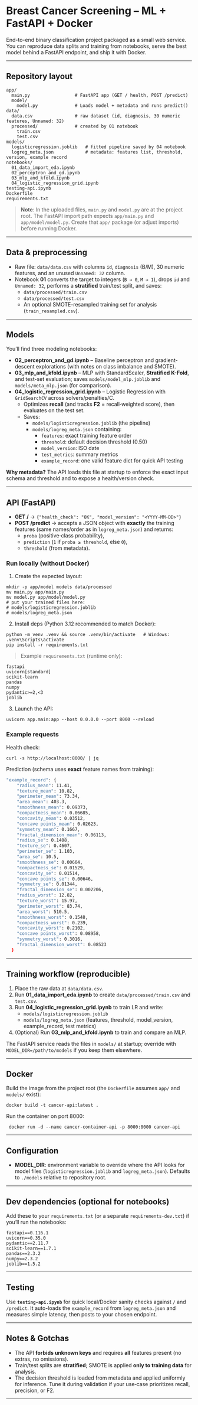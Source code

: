 # Breast Cancer Screening – ML + FastAPI + Docker

End-to-end binary classification project packaged as a small web service. 
You can reproduce data splits and training from notebooks, serve the best model behind a FastAPI endpoint, and ship it with Docker.

---

## Repository layout

```
app/
  main.py                 # FastAPI app (GET / health, POST /predict)
  model/
    model.py              # Loads model + metadata and runs predict()
data/
  data.csv                # raw dataset (id, diagnosis, 30 numeric features, Unnamed: 32)
  processed/              # created by 01 notebook
    train.csv
    test.csv
models/
  logisticregression.joblib   # fitted pipeline saved by 04 notebook
  logreg_meta.json            # metadata: features list, threshold, version, example record
notebooks/
  01_data_import_eda.ipynb
  02_perceptron_and_gd.ipynb
  03_mlp_and_kfold.ipynb
  04_logistic_regression_grid.ipynb
testing-api.ipynb
Dockerfile
requirements.txt
```

> **Note**: In the uploaded files, `main.py` and `model.py` are at the project root. 
> The FastAPI import path expects `app/main.py` and `app/model/model.py`. 
> Create that `app/` package (or adjust imports) before running Docker.

---

## Data & preprocessing

- Raw file: `data/data.csv` with columns `id`, `diagnosis` (B/M), 30 numeric features, and an unused `Unnamed: 32` column.  
- Notebook **01** converts the target to integers (`B → 0`, `M → 1`), drops `id` and `Unnamed: 32`, performs a **stratified** train/test split, and saves:
  - `data/processed/train.csv`
  - `data/processed/test.csv`
  - An optional SMOTE-resampled training set for analysis (`train_resampled.csv`).

---

## Models

You’ll find three modeling notebooks:

- **02_perceptron_and_gd.ipynb** – Baseline perceptron and gradient-descent explorations (with notes on class imbalance and SMOTE).
- **03_mlp_and_kfold.ipynb** – MLP with StandardScaler, **Stratified K-Fold**, and test-set evaluation; saves `models/model_mlp.joblib` and `models/meta_mlp.json` (for comparison).
- **04_logistic_regression_grid.ipynb** – Logistic Regression with `GridSearchCV` across solvers/penalties/C. 
  - Optimizes **recall** (and tracks **F2** = recall‑weighted score), then evaluates on the test set.
  - Saves:
    - `models/logisticregression.joblib` (the pipeline)
    - `models/logreg_meta.json` containing:
      - `features`: exact training feature order
      - `threshold`: default decision threshold (0.50)
      - `model_version`: ISO date
      - `test_metrics`: summary metrics
      - `example_record`: one valid feature dict for quick API testing

**Why metadata?** The API loads this file at startup to enforce the exact input schema and threshold and to expose a health/version check.

---

## API (FastAPI)

- **GET /** → `{"health_check": "OK", "model_version": "<YYYY-MM-DD>"}`
- **POST /predict** → accepts a JSON object with **exactly** the training features (same names/order as in `logreg_meta.json`) and returns:
  - `proba` (positive‑class probability),
  - `prediction` (`1` if `proba ≥ threshold`, else `0`),
  - `threshold` (from metadata).

### Run locally (without Docker)

1) Create the expected layout:

```
mkdir -p app/model models data/processed
mv main.py app/main.py
mv model.py app/model/model.py
# put your trained files here:
# models/logisticregression.joblib
# models/logreg_meta.json
```

2) Install deps (Python 3.12 recommended to match Docker):

```
python -m venv .venv && source .venv/bin/activate   # Windows: .venv\Scripts\activate
pip install -r requirements.txt
```

> Example `requirements.txt` (runtime only):
```
fastapi
uvicorn[standard]
scikit-learn
pandas
numpy
pydantic>=2,<3
joblib
```

3) Launch the API:

```
uvicorn app.main:app --host 0.0.0.0 --port 8000 --reload
```

### Example requests

Health check:
```
curl -s http://localhost:8000/ | jq
```

Prediction (schema uses **exact** feature names from training):
```bash
"example_record": {
    "radius_mean": 11.41,
    "texture_mean": 10.82,
    "perimeter_mean": 73.34,
    "area_mean": 403.3,
    "smoothness_mean": 0.09373,
    "compactness_mean": 0.06685,
    "concavity_mean": 0.03512,
    "concave points_mean": 0.02623,
    "symmetry_mean": 0.1667,
    "fractal_dimension_mean": 0.06113,
    "radius_se": 0.1408,
    "texture_se": 0.4607,
    "perimeter_se": 1.103,
    "area_se": 10.5,
    "smoothness_se": 0.00604,
    "compactness_se": 0.01529,
    "concavity_se": 0.01514,
    "concave points_se": 0.00646,
    "symmetry_se": 0.01344,
    "fractal_dimension_se": 0.002206,
    "radius_worst": 12.82,
    "texture_worst": 15.97,
    "perimeter_worst": 83.74,
    "area_worst": 510.5,
    "smoothness_worst": 0.1548,
    "compactness_worst": 0.239,
    "concavity_worst": 0.2102,
    "concave points_worst": 0.08958,
    "symmetry_worst": 0.3016,
    "fractal_dimension_worst": 0.08523
  }
```

---

## Training workflow (reproducible)

1) Place the raw data at `data/data.csv`.
2) Run **01_data_import_eda.ipynb** to create `data/processed/train.csv` and `test.csv`.
3) Run **04_logistic_regression_grid.ipynb** to train LR and write:
   - `models/logisticregression.joblib`
   - `models/logreg_meta.json` (features, threshold, model_version, example_record, test metrics)
4) (Optional) Run **03_mlp_and_kfold.ipynb** to train and compare an MLP.

The FastAPI service reads the files in `models/` at startup; override with `MODEL_DIR=/path/to/models` if you keep them elsewhere.

---

## Docker

Build the image from the project root (the `Dockerfile` assumes `app/` and `models/` exist):

```
docker build -t cancer-api:latest .
```

Run the container on port 8000:

```
 docker run -d --name cancer-container-api -p 8000:8000 cancer-api
```

---

## Configuration

- **MODEL_DIR**: environment variable to override where the API looks for model files (`logisticregression.joblib` and `logreg_meta.json`). Defaults to `./models` relative to repository root.

---

## Dev dependencies (optional for notebooks)

Add these to your `requirements.txt` (or a separate `requirements-dev.txt`) if you’ll run the notebooks:

```
fastapi==0.116.1
uvicorn==0.35.0
pydantic==2.11.7
scikit-learn==1.7.1
pandas==2.3.2
numpy==2.3.2
joblib==1.5.2
```

---

## Testing

Use **`testing-api.ipynb`** for quick local/Docker sanity checks against `/` and `/predict`. It auto-loads the `example_record` from `logreg_meta.json` and measures simple latency, then posts to your chosen endpoint.

---

## Notes & Gotchas

- The API **forbids unknown keys** and requires **all** features present (no extras, no omissions). 
- Train/test splits are **stratified**; SMOTE is applied **only to training data** for analysis.
- The decision threshold is loaded from metadata and applied uniformly for inference. Tune it during validation if your use‑case prioritizes recall, precision, or F2.

---
